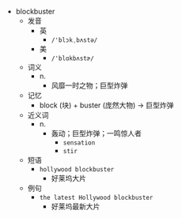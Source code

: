 - blockbuster
  - 发音
    - 英
      - `/'blɔkˌbʌstə/`
    - 美
      - `/'blɑkbʌstɚ/`
  - 词义
    - n.
      - 风靡一时之物；巨型炸弹
  - 记忆
    - block (块) + buster (庞然大物) → 巨型炸弹
  - 近义词
    - n.
      - 轰动；巨型炸弹；一鸣惊人者
        - `sensation`
        - `stir`
  - 短语
    - `hollywood blockbuster`
      - 好莱坞大片 
  - 例句
    - `the latest Hollywood blockbuster`
      - 好莱坞最新大片

